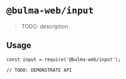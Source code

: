 # `@bulma-web/input`

> TODO: description

## Usage

```
const input = require('@bulma-web/input');

// TODO: DEMONSTRATE API
```
